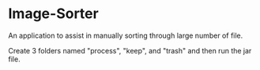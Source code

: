 # Image-Sorter
An application to assist in manually sorting through large number of file.

Create 3 folders named "process", "keep", and "trash" and then run the jar file.
